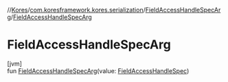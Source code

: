 //[Kores](../../../index.md)/[com.koresframework.kores.serialization](../index.md)/[FieldAccessHandleSpecArg](index.md)/[FieldAccessHandleSpecArg](-field-access-handle-spec-arg.md)

# FieldAccessHandleSpecArg

[jvm]\
fun [FieldAccessHandleSpecArg](-field-access-handle-spec-arg.md)(value: [FieldAccessHandleSpec](../../com.koresframework.kores.common/-field-access-handle-spec/index.md))
